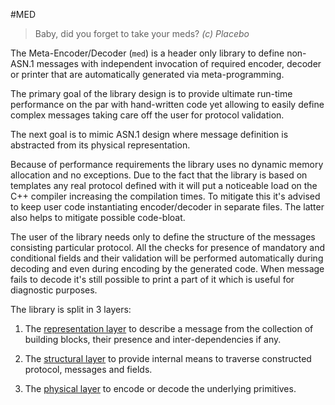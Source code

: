 #MED
> Baby, did you forget to take your meds?
> *(c) Placebo*

The Meta-Encoder/Decoder (`med`) is a header only library to define non-ASN.1 messages with independent invocation of required encoder, decoder or printer that are automatically generated via meta-programming.

The primary goal of the library design is to provide ultimate run-time performance on the par with hand-written code yet allowing to easily define complex messages taking care off the user for protocol validation.

The next goal is to mimic ASN.1 design where message definition is abstracted from its physical representation.

Because of performance requirements the library uses no dynamic memory allocation and no exceptions.
Due to the fact that the library is based on templates any real protocol defined with it will put a noticeable load on the C++ compiler increasing the compilation times. To mitigate this it's advised to keep user code instantiating encoder/decoder in separate files. The latter also helps to mitigate possible code-bloat.

The user of the library needs only to define the structure of the messages consisting particular protocol. All the checks for presence of mandatory and conditional fields and their validation will be performed automatically during decoding and even during encoding by the generated code. When message fails to decode it's still possible to print a part of it which is useful for diagnostic purposes.

The library is split in 3 layers:

1. The [representation layer](doc/Representation-Layer.md) to describe a message from the collection of building blocks, their presence and inter-dependencies if any.

2. The [structural layer](doc/Structural-Layer.md) to provide internal means to traverse constructed protocol, messages and fields.

3. The [physical layer](doc/Physical-Layer.md) to encode or decode the underlying primitives.
